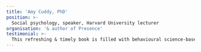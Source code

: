 ```yaml
---
title: 'Amy Cuddy, PhD'
position: >-
  Social psychology, speaker, Harvard University lecturer
organisation: '& author of Presence'
testimonial: >-
  This refreshing & timely book is filled with behavioural science-based practical examples, designed for easy use by people to de-bias, reduce harassment & create greater inclusion.
---
```

